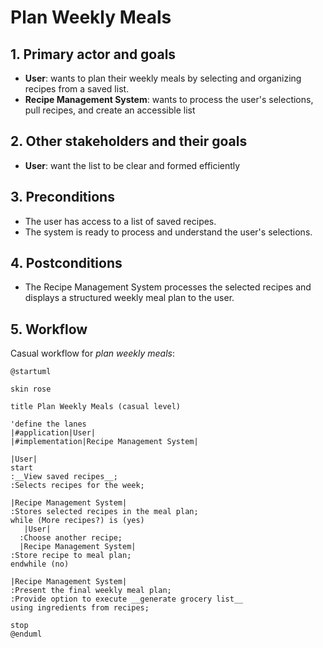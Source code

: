 
# Plan Weekly Meals

## 1. Primary actor and goals
* __User__: wants to plan their weekly meals by selecting and organizing recipes from a saved list.
* __Recipe Management System__: wants to process the user's selections, pull recipes, and create an accessible list


## 2. Other stakeholders and their goals

* __User__: want the list to be clear and formed efficiently



## 3. Preconditions

* The user has access to a list of saved recipes.
* The system is ready to process and understand the user's selections.

## 4. Postconditions

* The Recipe Management System processes the selected recipes and displays a structured weekly meal plan to the user.



## 5. Workflow

Casual workflow for _plan weekly meals_:

```plantuml
@startuml

skin rose

title Plan Weekly Meals (casual level)

'define the lanes
|#application|User|
|#implementation|Recipe Management System|

|User|
start
:__View saved recipes__;
:Selects recipes for the week;

|Recipe Management System|
:Stores selected recipes in the meal plan;
while (More recipes?) is (yes)
   |User|
  :Choose another recipe;
  |Recipe Management System|
:Store recipe to meal plan;
endwhile (no)

|Recipe Management System|
:Present the final weekly meal plan;
:Provide option to execute __generate grocery list__
using ingredients from recipes;

stop
@enduml

```


